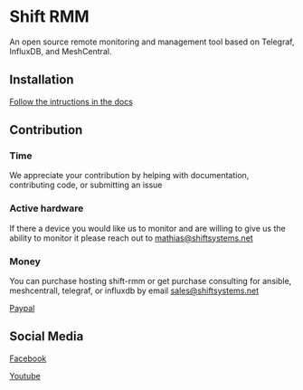 # Shift RMM

An open source remote monitoring and management tool based on Telegraf, InfluxDB, and MeshCentral.

## Installation
[Follow the intructions in the docs](dcos/Install.md)


## Contribution

### Time 
We appreciate your contribution by helping with documentation, contributing code, or submitting an issue

### Active hardware
If there a device you would like us to monitor and are willing to give us the ability to monitor it please reach out to mathias@shiftsystems.net

### Money 
You can purchase hosting shift-rmm or get purchase consulting for ansible, meshcentrall, telegraf, or influxdb by email sales@shiftsystems.net

[Paypal](https://www.paypal.com/donate?hosted_button_id=384786R5ULJRC)


## Social Media
[Facebook](https://facebook.com/shiftsystems)

[Youtube](https://www.youtube.com/channel/UCO2EZwVPok3Plop3ekonf7A)